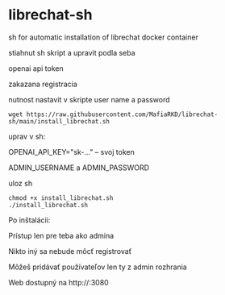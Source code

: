 # librechat-sh
sh for automatic installation of librechat docker container

stiahnut sh skript a upravit podla seba

openai api token

zakazana registracia

nutnost nastavit v skripte user name a password
      
    wget https://raw.githubusercontent.com/MafiaRKD/librechat-sh/main/install_librechat.sh
  
uprav v sh:

OPENAI_API_KEY="sk-..." – svoj token

ADMIN_USERNAME a ADMIN_PASSWORD

uloz sh
 
    chmod +x install_librechat.sh
    ./install_librechat.sh

Po inštalácii:

Prístup len pre teba ako admina

Nikto iný sa nebude môcť registrovať

Môžeš pridávať používateľov len ty z admin rozhrania

Web dostupný na http://<LXC-IP>:3080
